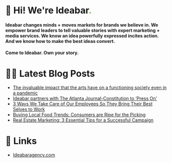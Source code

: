 # 👋 Hi! We're Ideabar<span style="color:#6bbe4a">.</span>

#### Ideabar changes minds + moves markets for brands we believe in. We empower brand leaders to tell valuable stories with expert marketing + media services. We know an idea powerfully expressed incites action. And we know how to make the best ideas convert.
#### Come to Ideabar. Own your story.

# 👩‍💻  Latest Blog Posts
<!-- BLOG-POST-LIST:START -->
- [The invaluable impact that the arts have on a functioning society even in a pandemic](https://ideabaragency.com/innovation-in-arts-and-culture-is-key-to-reconnect-with-the-world-and-foster-a-growth-mentality/)
- [Ideabar partners with The Atlanta Journal-Constitution to ‘Press On’](https://ideabaragency.com/ajc-presson/)
- [3 Ways We Take Care of Our Employees So They Bring Their Best Selves to Work](https://ideabaragency.com/three-ways-were-taking-care-of-our-employees-so-they-bring-their-best-selves-to-work/)
- [Buying Local Food Trends: Consumers are Ripe for the Picking](https://ideabaragency.com/buying-local-food-trends-consumers-are-ripe-for-the-picking/)
- [Real Estate Marketing: 3 Essential Tips for a Successful Campaign](https://ideabaragency.com/real-estate-marketing-3-essential-tips-for-a-successful-campaign/)
<!-- BLOG-POST-LIST:END -->

# 🔗  Links
- [Ideabaragency.com](https://ideabaragency.com)
